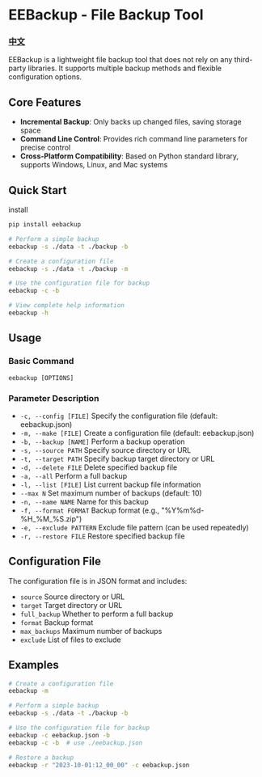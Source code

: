 # EEBackup - File Backup Tool
### [中文](README_CN.md)

EEBackup is a lightweight file backup tool that does not rely on any third-party libraries. It supports multiple backup methods and flexible configuration options.

## Core Features

- **Incremental Backup**: Only backs up changed files, saving storage space
- **Command Line Control**: Provides rich command line parameters for precise control
- **Cross-Platform Compatibility**: Based on Python standard library, supports Windows, Linux, and Mac systems

## Quick Start
install
```bash
pip install eebackup
```

```bash
# Perform a simple backup
eebackup -s ./data -t ./backup -b

# Create a configuration file
eebackup -s ./data -t ./backup -m

# Use the configuration file for backup
eebackup -c -b

# View complete help information
eebackup -h
```

## Usage

### Basic Command
```
eebackup [OPTIONS]
```

### Parameter Description
- `-c, --config [FILE]` Specify the configuration file (default: eebackup.json)
- `-m, --make [FILE]` Create a configuration file (default: eebackup.json)
- `-b, --backup [NAME]` Perform a backup operation
- `-s, --source PATH` Specify source directory or URL
- `-t, --target PATH` Specify backup target directory or URL
- `-d, --delete FILE` Delete specified backup file
- `-a, --all` Perform a full backup
- `-l, --list [FILE]` List current backup file information
- `--max N` Set maximum number of backups (default: 10)
- `-n, --name NAME` Name for this backup
- `-f, --format FORMAT` Backup format (e.g., "%Y%m%d-%H_%M_%S.zip")
- `-e, --exclude PATTERN` Exclude file pattern (can be used repeatedly)
- `-r, --restore FILE` Restore specified backup file

## Configuration File

The configuration file is in JSON format and includes:
- `source` Source directory or URL
- `target` Target directory or URL
- `full_backup` Whether to perform a full backup
- `format` Backup format
- `max_backups` Maximum number of backups
- `exclude` List of files to exclude

## Examples

```bash
# Create a configuration file
eebackup -m

# Perform a simple backup
eebackup -s ./data -t ./backup -b

# Use the configuration file for backup
eebackup -c eebackup.json -b
eebackup -c -b  # use ./eebackup.json

# Restore a backup
eebackup -r "2023-10-01:12_00_00" -c eebackup.json
```